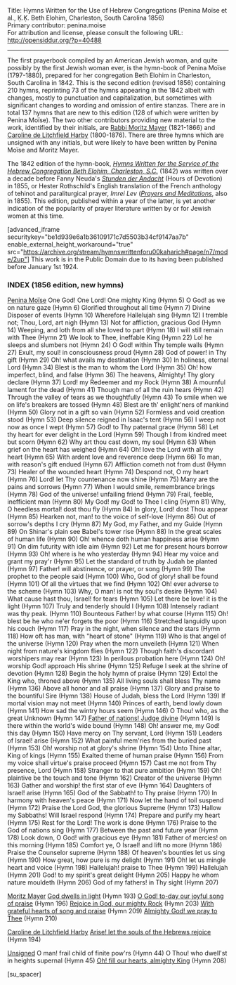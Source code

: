 <html>
<head></head>
<body>
Title: Hymns Written for the Use of Hebrew Congregations (Penina Moïse et al., Ḳ.Ḳ. Beth Elohim, Charleston, South Carolina 1856)<br />
Primary contributor: penina.moise<br />
For attribution and license, please consult the following URL: <a href="http://opensiddur.org/?p=40488">http://opensiddur.org/?p=40488</a>
<p />
<hr />

The first prayerbook compiled by an American Jewish woman, and quite possibly by the first Jewish woman ever, is the hymn-book of Penina Moïse (1797-1880), prepared for her congregation Beth Elohim in Charleston, South Carolina in 1842. This is the second edition (revised 1856) containing 210 hymns, reprinting 73 of the hymns appearing in the 1842 albeit with changes, mostly to punctuation and capitalization, but sometimes with significant changes to wording and omission of entire stanzas. There are in total 137 hymns that are new to this edition (128 of which were written by Penina Moïse). The two other contributors providing new material to the work, identified by their initials, are <a href="/profile/moritz-mayer/">Rabbi Moritz Mayer</a> (1821-1866) and <a href="/profile/caroline-de-litchfield-harby">Caroline de Litchfield Harby</a> (1800-1876). There are three hymns which are unsigned with any initials, but were likely to have been written by Penina Moïse and Moritz Mayer.

The 1842 edition of the hymn-book, <em><a href="/?p=39305">Hymns Written for the Service of the Hebrew Congregation Beth Elohim, Charleston, S.C.</a></em> (1842) was written over a decade before Fanny Neuda's <em><a href="/?p=6753">Stunden der Andacht</a></em> (Hours of Devotion) in 1855, or Hester Rothschild's English translation of the French anthology of tehinot and paraliturgical prayer, <em>Imrei Lev</em> (<em><a href="/?p=31179">Prayers and Meditations</a></em>, also in 1855). This edition, published within a year of the latter, is yet another indication of the popularity of prayer literature written by or for Jewish women at this time.

[advanced_iframe securitykey="be1d939e6a1b36109171c7d5503b34cf9147aa7b" enable_external_height_workaround="true" src="https://archive.org/stream/hymnswrittenforu00kaharich#page/n7/mode/2up"]
This work is in the Public Domain due to its having been published before January 1st 1924.

<h3>INDEX (1856 edition, new hymns)</h3>
<div class="two-column" style="margin-left: auto; margin-right: auto;">
<u>Penina Moïse</u>
One God! One Lord! One mighty King (Hymn 5)
O God! as we on nature gaze (Hymn 6)
Glorified throughout all time (Hymn 7)
Divine Disposer of events (Hymn 10)
Wherefore Hallelujah sing (Hymn 12)
I tremble not; Thou, Lord, art nigh (Hymn 13)
Not for affliction, gracious God (Hymn 14)
Weeping, and loth from all she loved to part (Hymn 18)
I will still remain with Thee (Hymn 21)
We look to Thee, ineffable King (Hymn 22)
Lo! he sleeps and slumbers not (Hymn 24)
O God! within Thy temple walls (Hymn 27)
Exult, my soul! in consciousness proud (Hymn 28)
God of power! in Thy gift (Hymn 29)
Oh! what avails my destination (Hymn 30)
In holiness, eternal Lord (Hymn 34)
Blest is the man to whom the Lord (Hymn 35)
Oh! how imperfect, blind, and false (Hymn 36)
The heavens, Almighty! Thy glory declare (Hymn 37)
Lord! my Redeemer and my Rock (Hymn 38)
A mournful lament for the dead (Hymn 41)
Though man of all the ruin hears (Hymn 42)
Through the valley of tears as we thoughtfully (Hymn 43)
To smile when we on life's breakers are tossed (Hymn 48)
Blest are th' enlight'ners of mankind (Hymn 50)
Glory not in a gift so vain (Hymn 52)
Formless and void creation stood (Hymn 53)
Deep silence reigned in Isaac's tent (Hymn 56)
I weep not now as once I wept (Hymn 57)
God! to Thy paternal grace (Hymn 58)
Let thy heart for ever delight in the Lord (Hymn 59)
Though I from kindred meet but scorn (Hymn 62)
Why art thou cast down, my soul (Hymn 63)
When grief on the heart has weighed (Hymn 64)
Oh! love the Lord with all thy heart (Hymn 65)
With ardent love and reverence deep (Hymn 66)
To man, with reason's gift endued (Hymn 67)
Affliction cometh not from dust (Hymn 73)
Healer of the wounded heart (Hymn 74)
Despond not, O my heart (Hymn 76)
Lord! let Thy countenance now shine (Hymn 75)
Many are the pains and sorrows (Hymn 77)
When I would smile, remembrance brings (Hymn 78)
God of the universe! unfailing friend (Hymn 79)
Frail, feeble, inefficient man (Hymn 80)
My God! my God! to Thee I cling (Hymn 81)
Why, O heedless mortal! dost thou fly (Hymn 84)
In glory, Lord! dost Thou appear (Hymn 85)
Hearken not, man! to the voice of self-love (Hymn 86)
Out of sorrow's depths I cry (Hymn 87)
My God, my Father, and my Guide (Hymn 89)
On Shinar's plain see Babel's tower rise (Hymn 88) 
In the great scales of human life (Hymn 90)
Oh! whence doth human happiness arise (Hymn 91)
On dim futurity with idle aim (Hymn 92)
Let me for present hours borrow (Hymn 93)
Oh! where is he who yesterday (Hymn 94)
Hear my voice and grant my pray'r (Hymn 95)
Let the standard of truth by Judah be planted (Hymn 97)
Father! will abstinence, or prayer, or song (Hymn 99)
The prophet to the people said (Hymn 100)
Who, God of glory! shall be found (Hymn 101)
Of all the virtues that we find (Hymn 102)
Oh! ever adverse to the scheme (Hymn 103)
Why, O man! is not thy soul's desire (Hymn 104)
What cause hast thou, Israel! for tears (Hymn 105)
Let there be love! it is the light (Hymn 107)
Truly and tenderly should I (Hymn 108)
Intensely radiant was thy peak. (Hymn 110)
Bounteous Father! by what course (Hymn 115)
Oh! blest be he who ne'er forgets the poor (Hymn 116)
Stretched languidly upon his couch (Hymn 117)
Pray in the night, when silence and the stars (Hymn 118)
How oft has man, with "heart of stone" (Hymn 119)
Who is that angel of the universe (Hymn 120)
Pray when the morn unveileth (Hymn 121)
When night from nature's kingdom flies (Hymn 122)
Though faith's discordant worshipers may rear (Hymn 123)
In perilous probation here (Hymn 124)
Oh! worship God! approach His shrine (Hymn 125)
Refuge I seek at the shrine of devotion (Hymn 128)
Begin the holy hymn of praise (Hymn 129)
Extol the King who, throned above (Hymn 135)
All living souls shall bless Thy name (Hymn 136)
Above all honor and all praise (Hymn 137)
Glory and praise to the bountiful Sire (Hymn 138)
House of Judah, bless the Lord (Hymn 139)
If mortal vision may not meet (Hymn 140)
Princes of earth, bend lowly down (Hymn 141)
How sad the wintry hours seem (Hymn 146)
O Thou! who, as the great Unknown (Hymn 147)
<a href="/?p=39845">Father of nations! Judge divine</a> (Hymn 149)
Is there within the world's wide bound (Hymn 148)
Oh! answer me, my God! this day (Hymn 150)
Have mercy on Thy servant, Lord (Hymn 151)
Leaders of Israel! arise (Hymn 152)
What painful mem'ries from the buried past (Hymn 153)
Oh! worship not at glory's shrine (Hymn 154)
Unto Thine altar, King of kings (Hymn 155)
Exalted theme of human praise (Hymn 156)
From my voice shall virtue's praise proceed (Hymn 157)
Cast me not from Thy presence, Lord (Hymn 158)
Stranger to that pure ambition (Hymn 159)
Oh! plaintive be the touch and tone (Hymn 162)
Creator of the universe (Hymn 163)
Gather and worship! the first star of eve (Hymn 164)
Daughters of Israel! arise (Hymn 165)
God of the Sabbath! to Thy praise (Hymn 170)
In harmony with heaven's peace (Hymn 171)
Now let the hand of toil suspend (Hymn 172)
Praise the Lord God, the glorious Supreme (Hymn 173)
Hallow my Sabbaths! Will Israel respond (Hymn 174)
Prepare and purify my heart (Hymn 175)
Rest for the Lord! The work is done (Hymn 176)
Praise to the God of nations sing (Hymn 177)
Between the past and future year (Hymn 178)
Look down, O God! with gracious eye (Hymn 181)
Father of mercies! on this morning (Hymn 185)
Comfort ye, O Israel! and lift no more (Hymn 186)
Praise the Counselor supreme (Hymn 188)
Of heaven's bounties let us sing (Hymn 190)
How great, how pure is my delight (Hymn 191)
Oh! let us mingle heart and voice (Hymn 198)
Hallelujah! praise to Thee (Hymn 199)
Hallelujah (Hymn 201)
God! to my spirit's great delight (Hymn 205)
Happy he whom nature mouldeth (Hymn 206)
God of my fathers! in Thy sight (Hymn 207)

<u>Moritz Mayer</u>
<a href="/?p=40607">God dwells in light</a> (Hymn 193)
<a href="/?p=40603">O God! to-day our joyful song of praise</a> (Hymn 196)
<a href="/?p=40597">Rejoice in God, our mighty Rock</a> (Hymn 203)
<a href="/?p=40585">With grateful hearts of song and praise</a> (Hymn 209)
<a href="/?p=40592">Almighty God! we pray to Thee</a> (Hymn 210)

<u>Caroline de Litchfield Harby</u>
<a href="/?p=39557">Arise! let the souls of the Hebrews rejoice</a> (Hymn 194)

<u>Unsigned</u>
O man! frail child of finite pow'rs (Hymn 44)
O Thou! who dwell'st in heights supernal (Hymn 45)
<a href="/?p=40575">Oh! fill our hearts, almighty King</a> (Hymn 208)
</div></div>[su_spacer]
&nbsp;
</body>
</html>